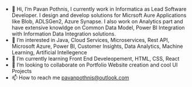 - 👋 Hi, I’m Pavan Pothnis, I currently work in Informatica as Lead Software Developer. I design and develop solutions for Micrsoft Aure Applications like Blob, ADLSGen2, Azure Synapse. I also work on Analytics part and have extensive knowldge on Common Data Model, Power BI Integration with Information Data Integration solutions. 
- 👀 I’m interested in Java, Cloud Services, Microservices, Rest API, Microsoft Azure, Power BI, Customer Insights, Data Analytics, Machine Learning, Artificial Intellegence 
- 🌱 I’m currently learning Front End Develeopement, HTML, CSS, React 
- 💞️ I’m looking to collaborate on Portfolio Website creation and cool UI Projects 
- 📫 How to reach me pavanpothnis@outlook.com

<!---
impothnis/impothnis is a ✨ special ✨ repository because its `README.md` (this file) appears on your GitHub profile.
You can click the Preview link to take a look at your changes.
--->
